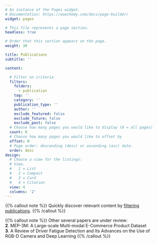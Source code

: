 ```yaml
---
# An instance of the Pages widget.
# Documentation: https://wowchemy.com/docs/page-builder/
widget: pages

# This file represents a page section.
headless: true

# Order that this section appears on the page.
weight: 30

title: Publications
subtitle: ''

content:

  # Filter on criteria
  filters:
    folders:
      - publication
    tag: ''
    category: ''
    publication_type: ''
    author: ''
    exclude_featured: false
    exclude_future: false
    exclude_past: false
  # Choose how many pages you would like to display (0 = all pages)
  count: 0
  # Choose how many pages you would like to offset by
  offset: 0
  # Page order: descending (desc) or ascending (asc) date.
  order: desc
design:
  # Choose a view for the listings:
  # View.
  #   1 = List
  #   2 = Compact
  #   3 = Card
  #   4 = Citation
  view: 4
  columns: '2'
---
```


{{% callout note %}}
Quickly discover relevant content by [filtering publications](./publication/).
{{% /callout %}}

{{% callout note %}}
Other several papers are under review:
<br/> **2**. MEP-3M: A Large-scale Multi-modal E-Commerce Product Dataset
<br/> **3**. A Review of Driver Fatigue Detection and Its Advances on the Use of RGB-D Camera and Deep Learning
{{% /callout %}}
